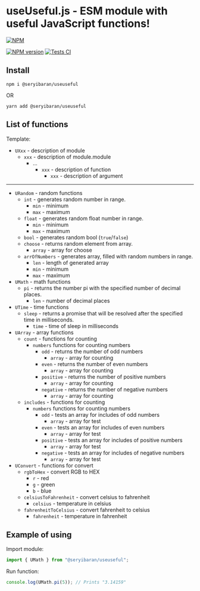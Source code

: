 # useUseful.js - ESM module with useful JavaScript functions!
[![NPM](https://nodei.co/npm/@seryibaran/useuseful.png?mini=true)](https://npmjs.org/package/@seryibaran/useuseful)

<span class="badge-npmversion"><a href="https://npmjs.org/package/badges" title="View this project on NPM"><img src="https://img.shields.io/npm/v/@seryibaran/useuseful" alt="NPM version" /></a></span>
[![Tests CI](https://github.com/SeryiBaran/useUseful.js/actions/workflows/tests.yml/badge.svg)](https://github.com/SeryiBaran/useUseful.js/actions/workflows/tests.yml)

## Install
```console
npm i @seryibaran/useuseful
```

OR

```console
yarn add @seryibaran/useuseful
```

## List of functions
Template:

- `UXxx` - description of module
  - `xxx` - description of module.module
    - ...
      - `xxx` - description of function
        - `xxx` - description of argument

---

- `URandom` - random functions
  - `int` - generates random number in range.
    - `min` - minimum
    - `max` - maximum
  - `float` - generates random float number in range.
    - `min` - minimum
    - `max` - maximum
  - `bool` - generates random bool (`true`/`false`)
  - `choose` - returns random element from array.
    - `array` - array for choose
  - `arrOfNumbers` - generates array, filled with random numbers in range.
    - `len` - length of generated array
    - `min` - minimum
    - `max` - maximum
- `UMath` - math functions
  - `pi` - returns the number pi with the specified number of decimal places.
    - `len` - number of decimal places
- `UTime` - time functions
  - `sleep` - returns a promise that will be resolved after the specified time in milliseconds.
    - `time` - time of sleep in milliseconds
- `UArray` - array functions
  - `count` - functions for counting
    - `numbers` functions for counting numbers
        - `odd` - returns the number of odd numbers 
          - `array` - array for counting
        - `even` - returns the number of even numbers
          - `array` - array for counting
        - `positive` - returns the number of positive numbers
          - `array` - array for counting
        - `negative` - returns the number of negative numbers
          - `array` - array for counting
  - `includes` - functions for counting
    - `numbers` functions for counting numbers
        - `odd` - tests an array for includes of odd numbers
          - `array` - array for test
        - `even` - tests an array for includes of even numbers
          - `array` - array for test
        - `positive` - tests an array for includes of positive numbers
          - `array` - array for test
        - `negative` - tests an array for includes of negative numbers
          - `array` - array for test
- `UConvert` - functions for convert
  - `rgbToHex` - convert RGB to HEX
    - `r` - red
    - `g` - green
    - `b` - blue
  - `celsiusToFahrenheit` - convert celsius to fahrenheit
    - `celsius` - temperature in celsius
  - `fahrenheitToCelsius` - convert fahrenheit to celsius
    - `fahrenheit` - temperature in fahrenheit

## Example of using

Import module:
```js
import { UMath } from "@seryibaran/useuseful";
```

Run function:
```js
console.log(UMath.pi(5)); // Prints "3.14159"
```
